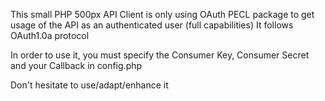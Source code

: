 This small PHP 500px API Client is only using OAuth PECL package to get usage of the API as an authenticated user (full capabilities)
It follows OAuth1.0a protocol

In order to use it, you must specify the Consumer Key, Consumer Secret and your Callback in config.php

Don't hesitate to use/adapt/enhance it
